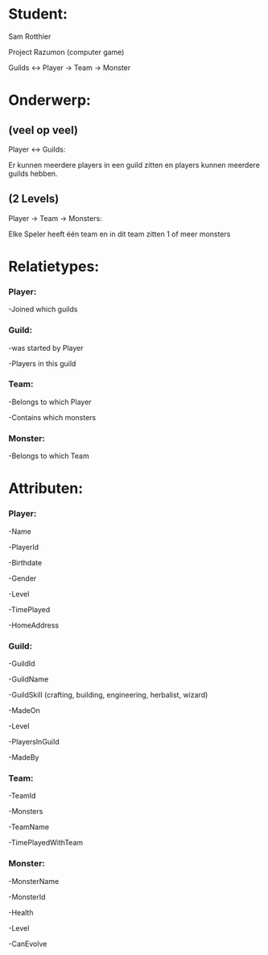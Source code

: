 # Student:
Sam Rotthier

Project Razumon (computer game)

Guilds <-> Player -> Team -> Monster

# Onderwerp:
(veel op veel)
-------------------------
Player <-> Guilds:

Er kunnen meerdere players in een guild zitten en players kunnen meerdere guilds hebben.

 (2 Levels)
-------------------------
Player -> Team -> Monsters:

Elke Speler heeft één team en in dit team zitten 1 of meer monsters


# Relatietypes:

### Player:
-Joined which guilds


### Guild:
-was started by Player

-Players in this guild

### Team:
-Belongs to which Player

-Contains which monsters


### Monster:
-Belongs to which Team


# Attributen:
### Player:
-Name

-PlayerId

-Birthdate

-Gender

-Level

-TimePlayed

-HomeAddress

### Guild:
-GuildId

-GuildName

-GuildSkill (crafting, building, engineering, herbalist, wizard)

-MadeOn

-Level

-PlayersInGuild

-MadeBy

### Team:
-TeamId

-Monsters

-TeamName

-TimePlayedWithTeam

### Monster:
-MonsterName

-MonsterId

-Health

-Level

-CanEvolve

